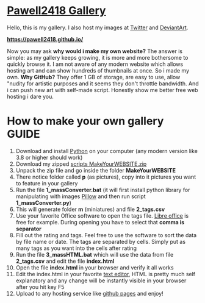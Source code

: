 # [Pawell2418 Gallery](https://pawell2418.github.io)

Hello, this is my gallery. I also host my images at [Twitter](https://twitter.com/Pawell2418) and [DeviantArt](https://www.deviantart.com/pawell2418).

**<https://pawell2418.github.io/>**

Now you may ask **why would i make my own website?** The answer is simple: as my gallery keeps growing, it is more and more bothersome to quickly browse it. I am not aware of any modern website which allows hosting art and can show hundreds of thumbnails at once. So i made my own. **Why GitHub?** They offer 1 GB of storage, are easy to use, allow "nudity for artistic purposes and it seems they don't throttle bandwidth. And i can push new art with self-made script. Honestly show me better free web hosting i dare you.


# How to make your own gallery GUIDE

1. Download and install [Python](https://www.python.org/downloads/) on your computer (any modern version like 3.8 or higher should work)
2. Download my zipped [scripts MakeYourWEBSITE.zip](https://github.com/pawell2418/pawell2418.github.io/releases/download/v1.0.0/MakeYourWEBSITE.zip)
3. Unpack the zip file and go inside the folder **MakeYourWEBSITE**
4. There notice folder called **p** (as pictures), copy into it pictures you want to feature in your gallery
5. Run the file **1_massConverter.bat** (it will first install python library for manipulating with images [Pillow](https://pypi.org/project/Pillow/) and then run script **1_massConverter.py**)
6. This will generate folder **m** (miniatures) and file **2_tags.csv**
7. Use your favorite Office software to open the tags file. [Libre office](https://www.libreoffice.org) is free for example. During opening you have to select that **comma is separator**
8. Fill out the rating and tags. Feel free to use the software to sort the data by file name or date. The tags are separated by cells. Simply put as many tags as you want into the cells after rating
9. Run the file **3_massHTML.bat** which will use the data from file **2_tags.csv** and edit the file **index.html**
10. Open the file **index.html** in your browser and verify it all works
11. Edit the index.html in your favorite [text editor](https://notepad-plus-plus.org), HTML is pretty much self explanatory and any change will be instantly visible in your browser after you hit key F5
12. Upload to any hosting service like [github pages](https://pages.github.com/) and enjoy!
